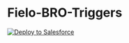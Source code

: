 # Fielo-BRO-Triggers

<a href="https://githubsfdeploy.herokuapp.com?owner=Fielo-Connectors&repo=fielo-bro-triggers&ref=master">
  <img alt="Deploy to Salesforce"
       src="https://raw.githubusercontent.com/afawcett/githubsfdeploy/master/deploy.png">
</a>
